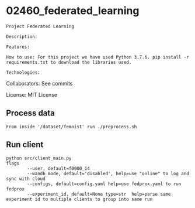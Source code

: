 # 02460_federated_learning

    Project Federated Learning
    
    Description: 
    
    Features: 
    
    How to use: For this project we have used Python 3.7.6. pip install -r requirements.txt to download the libraries used.
    
    Technologies: 

   Collaborators: See commits

   License: MIT License

## Process data

    From inside '/dataset/femnist' run ./preprocess.sh

## Run client

    python src/client_main.py 
    flags 
            --user, default=f0000_14
            --wandb_mode, default='disabled', help=use "online" to log and sync with cloud
            --configs, default=config.yaml help=use fedprox.yaml to run fedprox 
            --experiment_id, default=None type=str  help=parse same experiment id to multiple clients to group into same run
